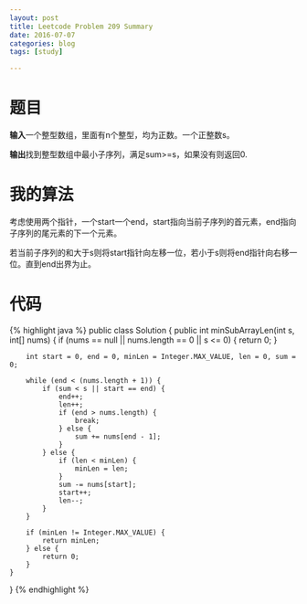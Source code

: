```yaml
---
layout: post
title: Leetcode Problem 209 Summary
date: 2016-07-07
categories: blog
tags: [study]

---
```


# 题目

**输入**一个整型数组，里面有n个整型，均为正数。一个正整数s。

**输出**找到整型数组中最小子序列，满足sum>=s，如果没有则返回0.

# 我的算法

考虑使用两个指针，一个start一个end，start指向当前子序列的首元素，end指向子序列的尾元素的下一个元素。

若当前子序列的和大于s则将start指针向左移一位，若小于s则将end指针向右移一位。直到end出界为止。

# 代码

{% highlight java %}
public class Solution {
    public int minSubArrayLen(int s, int[] nums) {
        if (nums == null || nums.length == 0 || s <= 0) {
            return 0;
        }
        
        int start = 0, end = 0, minLen = Integer.MAX_VALUE, len = 0, sum = 0;
        
        while (end < (nums.length + 1)) {
            if (sum < s || start == end) {
                end++;
                len++;
                if (end > nums.length) {
                    break;
                } else {
                    sum += nums[end - 1];
                }
            } else {
                if (len < minLen) {
                    minLen = len;
                }
                sum -= nums[start];
                start++;
                len--;
            }
        }
        
        if (minLen != Integer.MAX_VALUE) {
            return minLen;
        } else {
            return 0;
        }
    }
}
{% endhighlight %}